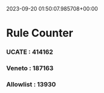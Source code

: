 2023-09-20 01:50:07.985708+00:00
# Rule Counter 
 ### UCATE : 414162

 ### Veneto : 187163

 ### Allowlist : 13930